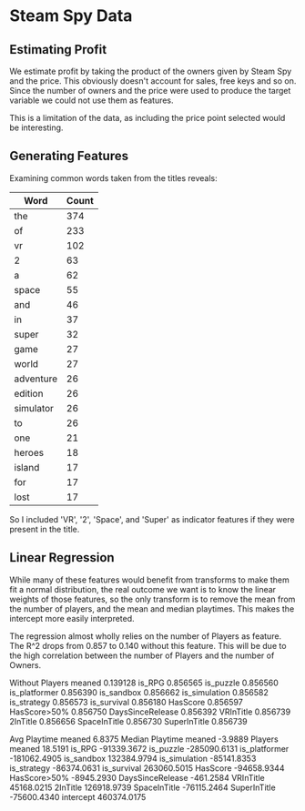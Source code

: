 # Steam Spy Data

## Estimating Profit

We estimate profit by taking the product of the owners given by Steam Spy and the price. This obviously doesn't account for sales, free keys and so on. Since the number of owners and the price were used to produce the target variable we could not use them as features.

This is a limitation of the data, as including the price point selected would be interesting.

## Generating Features

Examining common words taken from the titles reveals:

| Word  | Count |
|-------|-------|
| the   |   374 |
| of    |   233 |
| vr    |   102 |
| 2     |    63 |
| a     |    62 |
| space |    55 |
| and   |    46 |
|in        | 37 |
|super     | 32 |
| game     | 27 |
|world     | 27 |
|adventure | 26 |
|edition   | 26 |
|simulator | 26 |
|to        | 26 |
|one       | 21 |
|heroes    | 18 |
|island    | 17 |
|for       | 17 |
|lost      | 17 |

So I included 'VR', '2', 'Space', and 'Super' as indicator features if they were present in the title.

## Linear Regression

While many of these features would benefit from transforms to make them fit a normal distribution, the real outcome we want is to know the linear weights of those features, so the only transform is to remove the mean from the number of players, and the mean and median playtimes. This makes the intercept more easily interpreted.

The regression almost wholly relies on the number of Players as feature. The R^2 drops from 0.857 to 0.140 without this feature. This will be due to the high correlation between the number of Players and the number of Owners.

Without 
Players meaned        0.139128
is_RPG                0.856565
is_puzzle             0.856560
is_platformer         0.856390
is_sandbox            0.856662
is_simulation         0.856582
is_strategy           0.856573
is_survival           0.856180
HasScore              0.856597
HasScore>50%          0.856750
DaysSinceRelease      0.856392
VRInTitle             0.856739
2InTitle              0.856656
SpaceInTitle          0.856730
SuperInTitle          0.856739


Avg Playtime meaned            6.8375
Median Playtime meaned          -3.9889
Players meaned                18.5191
is_RPG                    -91339.3672
is_puzzle                -285090.6131
is_platformer            -181062.4905
is_sandbox                132384.9794
is_simulation             -85141.8353
is_strategy               -86374.0631
is_survival               263060.5015
HasScore                  -94658.9344
HasScore>50%               -8945.2930
DaysSinceRelease            -461.2584
VRInTitle                  45168.0215
2InTitle                  126918.9739
SpaceInTitle              -76115.2464
SuperInTitle              -75600.4340
intercept                 460374.0175
